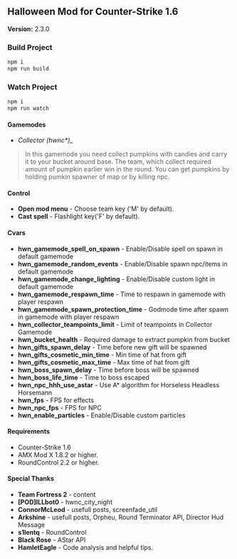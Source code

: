 ## Halloween Mod for Counter-Strike 1.6
__Version:__ 2.3.0

### Build Project

```bash
npm i
npm run build
```

### Watch Project

```bash
npm i
npm run watch
```

#### Gamemodes
- __Collector (hwnc_*)__

> In this gamemode you need collect pumpkins with candies and carry it to your bucket around base.
The team, which collect required amount of pumpkin earlier win in the round.
You can get pumpkins by holding pumkin spawner of map or by killing npc.

#### Control
- __Open mod menu__ - Choose team key ('M' by default).
- __Cast spell__ - Flashlight key('F' by default).

#### Cvars
- __hwn_gamemode_spell_on_spawn__ - Enable/Disable spell on spawn in default gamemode
- __hwn_gamemode_random_events__ - Enable/Disable spawn npc/items in default gamemode
- __hwn_gamemode_change_lighting__ - Enable/Disable custom light in default gamemode
- __hwn_gamemode_respawn_time__ - Time to respawn in gamemode with player respawn
- __hwn_gamemode_spawn_protection_time__ - Godmode time after spawn in gamemode with player respawn
- __hwn_collector_teampoints_limit__ - Limit of teampoints in Collector Gamemode
- __hwn_bucket_health__ - Required damage to extract pumpkin from bucket 
- __hwn_gifts_spawn_delay__ - Time before new gift will be spawned
- __hwn_gifts_cosmetic_min_time__ - Min time of hat from gift
- __hwn_gifts_cosmetic_max_time__ - Max time of hat from gift
- __hwn_boss_spawn_delay__ - Time before boss will be spawned
- __hwn_boss_life_time__ - Time to boss escaped
- __hwn_npc_hhh_use_astar__ - Use A* algorithm for Horseless Headless Horsemann
- __hwn_fps__ - FPS for effects
- __hwn_npc_fps__ - FPS for NPC
- __hwn_enable_particles__ - Enable/Disable custom particles

#### Requirements
- Counter-Strike 1.6
- AMX Mod X 1.8.2 or higher.
- RoundControl 2.2 or higher.

#### Special Thanks
- __Team Fortress 2__ - content
- __[POD]ILLbot0__ - hwnc_city_night
- __ConnorMcLeod__ - usefull posts, screenfade_util
- __Arkshine__ - usefull posts, Orpheu, Round Terminator API, Director Hud Message
- __s1lentq__ - RoundControl
- __Black Rose__ - AStar API
- __HamletEagle__ - Code analysis and helpful tips.
